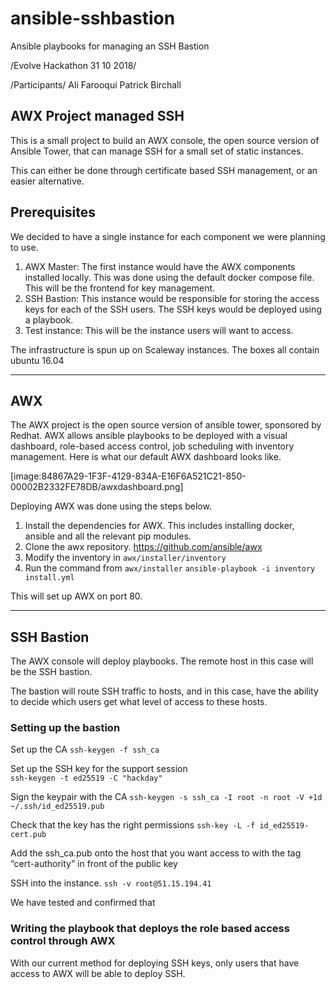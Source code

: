 # ansible-sshbastion
Ansible playbooks for managing an SSH Bastion

/Evolve Hackathon 31 10 2018/

/Participants/
Ali Farooqui
Patrick Birchall

## AWX Project managed SSH 
This is a small project to build an AWX console, the open source version of Ansible Tower, that can manage SSH for a small set of static instances. 

This can either be done through certificate based SSH management, or an easier alternative. 


## Prerequisites
We decided to have a single instance for each component we were planning to use. 

1. AWX Master: The first instance would have the AWX components installed locally. This was done using the default docker compose file. This will be the frontend for key management.
2. SSH Bastion: This instance would be responsible for storing the access keys for each of the SSH users. The SSH keys would be deployed using a playbook. 
3. Test instance: This will be the instance users will want to access. 

The infrastructure is spun up on Scaleway instances. The boxes all contain ubuntu 16.04

---

## AWX 
The AWX project is the open source version of ansible tower, sponsored by Redhat. AWX allows ansible playbooks to be deployed with a visual dashboard, role-based access control, job scheduling with inventory management. Here is what our default AWX dashboard looks like. 

[image:84867A29-1F3F-4129-834A-E16F6A521C21-850-00002B2332FE78DB/awxdashboard.png]


Deploying AWX was done using the steps below.

1. Install the dependencies for AWX. This includes installing docker, ansible and all the relevant pip modules.
2. Clone the awx repository. https://github.com/ansible/awx
3. Modify the inventory in `awx/installer/inventory`
4. Run the command from `awx/installer`
`ansible-playbook -i inventory install.yml`

This will set up AWX on port 80. 

---

## SSH Bastion
The AWX console will deploy playbooks. The remote host in this case will be the SSH bastion. 

The bastion will route SSH traffic to hosts, and in this case, have the ability to decide which users get what level of access to these hosts. 

### Setting up the bastion
Set up the CA
`ssh-keygen -f ssh_ca`

Set up the SSH key for the support session  
`ssh-keygen -t ed25519 -C "hackday"`
 
Sign the keypair with the CA
`ssh-keygen -s ssh_ca -I root -n root -V +1d ~/.ssh/id_ed25519.pub`

Check that the key has the right permissions 
`ssh-key -L -f id_ed25519-cert.pub`

Add the ssh_ca.pub onto the host that you want access to with the tag “cert-authority” in front of the public key

SSH into the instance. 
`ssh -v root@51.15.194.41`
  
We have tested and confirmed that 

### Writing the playbook that deploys the role based access control through AWX

With our current method for deploying SSH keys, only users that have access to AWX will be able to deploy SSH.

